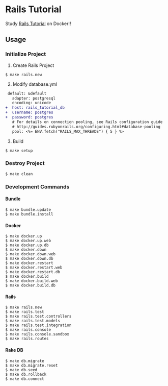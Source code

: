 # Rails Tutorial
Study [Rails Tutorial](https://railstutorial.jp/chapters/beginning?version=5.1) on Docker!!

## Usage
### Initialize Project
1. Create Rails Project

```
$ make rails.new
```

2. Modify database.yml

```diff
 default: &default
   adapter: postgresql
   encoding: unicode
+  host: rails_tutorial_db
+  username: postgres
+  password: postgres
   # For details on connection pooling, see Rails configuration guide
   # http://guides.rubyonrails.org/configuring.html#database-pooling
   pool: <%= ENV.fetch("RAILS_MAX_THREADS") { 5 } %>
```

3. Build

```
$ make setup
```

### Destroy Project
```
$ make clean
```

### Development Commands
#### Bundle
```
$ make bundle.update
$ make bundle.install
```

#### Docker
```
$ make docker.up
$ make docker.up.web
$ make docker.up.db
$ make docker.down
$ make docker.down.web
$ make docker.down.db
$ make docker.restart
$ make docker.restart.web
$ make docker.restart.db
$ make docker.build
$ make docker.build.web
$ make docker.build.db
```

#### Rails
```
$ make rails.new
$ make rails.test
$ make rails.test.controllers
$ make rails.test.models
$ make rails.test.integration
$ make rails.console
$ make rails.console.sandbox
$ make rails.routes
```

#### Rake DB
```
$ make db.migrate
$ make db.migrate.reset
$ make db.seed
$ make db.rollback
$ make db.connect
```


